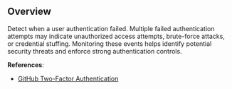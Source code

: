 ## Overview

Detect when a user authentication failed. Multiple failed authentication attempts may indicate unauthorized access attempts, brute-force attacks, or credential stuffing. Monitoring these events helps identify potential security threats and enforce strong authentication controls.

**References**:
- [GitHub Two-Factor Authentication](https://docs.github.com/en/authentication/securing-your-account-with-two-factor-authentication-2fa)

